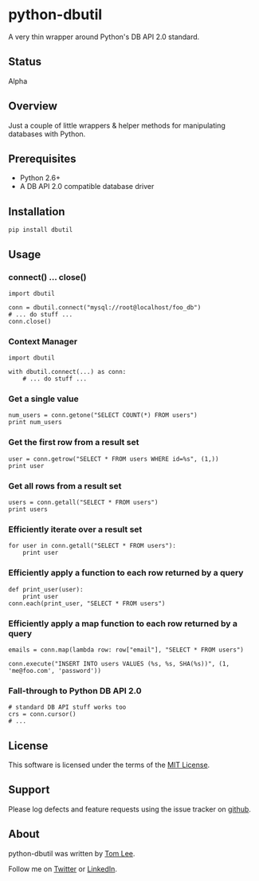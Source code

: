 # python-dbutil

A very thin wrapper around Python's DB API 2.0 standard.

## Status

Alpha

## Overview

Just a couple of little wrappers & helper methods for manipulating databases
with Python.

## Prerequisites

* Python 2.6+
* A DB API 2.0 compatible database driver

## Installation

    pip install dbutil

## Usage

### connect() ... close()

    import dbutil

    conn = dbutil.connect("mysql://root@localhost/foo_db")
    # ... do stuff ...
    conn.close()

### Context Manager

    import dbutil

    with dbutil.connect(...) as conn:
        # ... do stuff ...
        
### Get a single value

    num_users = conn.getone("SELECT COUNT(*) FROM users")
    print num_users

### Get the first row from a result set

    user = conn.getrow("SELECT * FROM users WHERE id=%s", (1,))
    print user

### Get all rows from a result set

    users = conn.getall("SELECT * FROM users")
    print users

### Efficiently iterate over a result set

    for user in conn.getall("SELECT * FROM users"):
        print user

### Efficiently apply a function to each row returned by a query

    def print_user(user):
        print user
    conn.each(print_user, "SELECT * FROM users")

### Efficiently apply a map function to each row returned by a query

    emails = conn.map(lambda row: row["email"], "SELECT * FROM users")

    conn.execute("INSERT INTO users VALUES (%s, %s, SHA(%s))", (1, 'me@foo.com', 'password'))

### Fall-through to Python DB API 2.0

    # standard DB API stuff works too
    crs = conn.cursor()
    # ...

## License

This software is licensed under the terms of the [MIT License](http://github.com/thomaslee/python-dbutil/blob/master/LICENSE).

## Support

Please log defects and feature requests using the issue tracker on [github](http://github.com/thomaslee/python-dbutil).

## About

python-dbutil was written by [Tom Lee](http://tomlee.co).

Follow me on [Twitter](http://www.twitter.com/tglee) or
[LinkedIn](http://au.linkedin.com/pub/thomas-lee/2/386/629).

